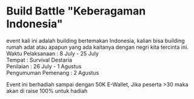 # Build Battle "Keberagaman Indonesia"

event kali ini adalah building bertemakan Indonesia, kalian bisa building rumah adat atau apapun yang ada kaitanya dengan negri kita tercinta ini.\
Waktu Pelaksanaan : 8 July - 25 July\
Tempat : Survival Destaria \
Penilaian : 26 July - 1 Agustus \
Pengumuman Pemenang : 2 Agustus

Event ini berhadiah sampai dengan 50K E-Wallet, Jika peserta >30 maka akan di raise 100% untuk hadiah
